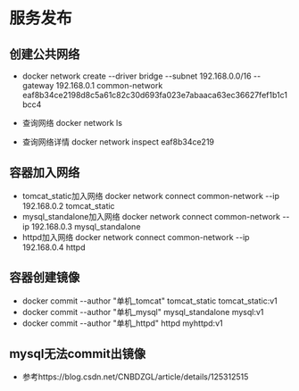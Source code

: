 # 服务发布

## 创建公共网络
* docker network create --driver bridge --subnet 192.168.0.0/16 --gateway 192.168.0.1 common-network
  eaf8b34ce2198d8c5a61c82c30d693fa023e7abaaca63ec36627fef1b1c1bcc4
  
* 查询网络 docker network ls
* 查询网络详情 docker network inspect eaf8b34ce219

## 容器加入网络
* tomcat_static加入网络 docker network connect common-network --ip 192.168.0.2 tomcat_static
* mysql_standalone加入网络 docker network connect common-network --ip 192.168.0.3 mysql_standalone
* httpd加入网络 docker network connect common-network --ip 192.168.0.4 httpd

## 容器创建镜像
* docker commit --author "单机_tomcat" tomcat_static tomcat_static:v1
* docker commit --author "单机_mysql" mysql_standalone mysql:v1
* docker commit --author "单机_httpd" httpd myhttpd:v1

## mysql无法commit出镜像
* 参考https://blog.csdn.net/CNBDZGL/article/details/125312515









